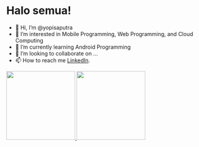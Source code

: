 # Halo semua! 

- 👋 Hi, I’m @yopisaputra
- 👀 I’m interested in Mobile Programming, Web Programming, and Cloud Computing
- 🌱 I’m currently learning Android Programming
- 💞️ I’m looking to collaborate on ...
- 📫 How to reach me [LinkedIn](https://www.linkedin.com/in/yopi-sptr/).

<p align="left">
<a href="https://github.com/yopisaputra">
  <img height="180em" src="https://github-readme-stats-eight-theta.vercel.app/api?username=yopisaputra&show_icons=true&theme=algolia&include_all_commits=true&count_private=true"/>
  <img height="180em" src="https://github-readme-stats-eight-theta.vercel.app/api/top-langs/?username=yopisaputra&layout=compact&langs_count=8&theme=algolia"/>
</a>
</p>

<!---
yopisaputra/yopisaputra is a ✨ special ✨ repository because its `README.md` (this file) appears on your GitHub profile.
You can click the Preview link to take a look at your changes.
--->

